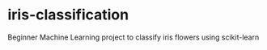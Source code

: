 # iris-classification
Beginner Machine Learning project to classify iris flowers using scikit-learn
